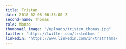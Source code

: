 ```yaml
---
title: Tristan
date: 2018-02-08 06:35:00 Z
second-name: Thomas
role: Monzo
thumbnail_image: "/uploads/tristen_thomas.jpg"
twitter: 'https://twitter.com/trstnthms '
linkedin: 'https://www.linkedin.com/in/trstnthms/ '
---
```


